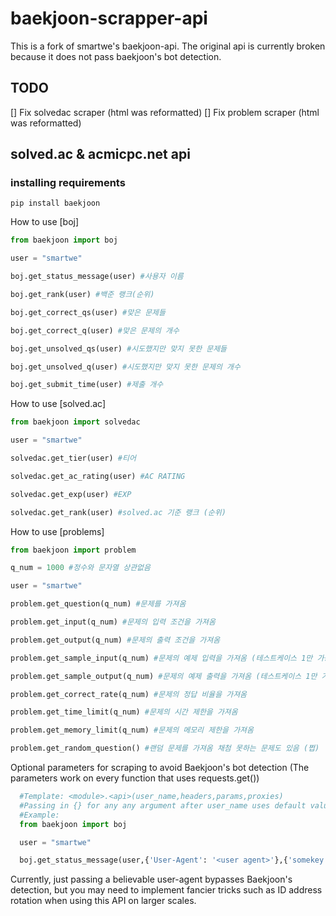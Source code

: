 # baekjoon-scrapper-api
This is a fork of smartwe's baekjoon-api. The original api is currently broken because it does not pass baekjoon's bot detection.

## TODO
[] Fix solvedac scraper (html was reformatted)
[] Fix problem scraper (html was reformatted)

## solved.ac & acmicpc.net api
  
### installing requirements
```
pip install baekjoon
```
  
  How to use [boj]
  ```Python
  from baekjoon import boj
  
  user = "smartwe"
  
  boj.get_status_message(user) #사용자 이름
  
  boj.get_rank(user) #백준 랭크(순위)
  
  boj.get_correct_qs(user) #맞은 문제들
  
  boj.get_correct_q(user) #맞은 문제의 개수
  
  boj.get_unsolved_qs(user) #시도했지만 맞지 못한 문제들
  
  boj.get_unsolved_q(user) #시도했지만 맞지 못한 문제의 개수
  
  boj.get_submit_time(user) #제출 개수
  ```
  
  How to use [solved.ac]
  ```Python
  from baekjoon import solvedac
  
  user = "smartwe"
  
  solvedac.get_tier(user) #티어
  
  solvedac.get_ac_rating(user) #AC RATING
  
  solvedac.get_exp(user) #EXP
  
  solvedac.get_rank(user) #solved.ac 기준 랭크 (순위)
  ```
  
  How to use [problems]
  ```Python
  from baekjoon import problem
  
  q_num = 1000 #정수와 문자열 상관없음
  
  user = "smartwe"
  
  problem.get_question(q_num) #문제를 가져옴
  
  problem.get_input(q_num) #문제의 입력 조건을 가져옴
  
  problem.get_output(q_num) #문제의 출력 조건을 가져옴
  
  problem.get_sample_input(q_num) #문제의 예제 입력을 가져옴 (테스트케이스 1만 가능 현재까지는(쩝))
  
  problem.get_sample_output(q_num) #문제의 예제 출력을 가져옴 (테스트케이스 1만 가능 현재까지는(쩝))
  
  problem.get_correct_rate(q_num) #문제의 정답 비율을 가져옴
  
  problem.get_time_limit(q_num) #문제의 시간 제한을 가져옴
  
  problem.get_memory_limit(q_num) #문제의 메모리 제한을 가져옴
  
  problem.get_random_question() #랜덤 문제를 가져옴 채첨 못하는 문제도 있음 (쩝)
  ```
  
  Optional parameters for scraping to avoid Baekjoon's bot detection
  (The parameters work on every function that uses requests.get())
  ```Python
    #Template: <module>.<api>(user_name,headers,params,proxies)
    #Passing in {} for any any argument after user_name uses default value from requests.get()
    #Example:
    from baekjoon import boj

    user = "smartwe"

    boj.get_status_message(user,{'User-Agent': '<user agent>'},{'somekey': 'somevalue', 'somekey2': 'somevalue2'},{"http":"http://0.0.0.0:80","https":"https://0.0.0.0:422","ftp":"ftp://0.0.0.0:21"}) 
  ```
  Currently, just passing a believable user-agent bypasses Baekjoon's detection, but you may need to implement fancier tricks such as ID address rotation when using this API on larger scales.